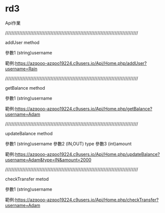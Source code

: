 # rd3
Api作業


/////////////////////////////////////////////////////////////////////////////////////

addUser method

參數1 (string)username

範例:https://azqooo-azqoo19224.c9users.io/Api/Home.php/addUser?username=Rain


/////////////////////////////////////////////////////////////////////////////////////

getBalance method

參數1 (string)username

範例:https://azqooo-azqoo19224.c9users.io/Api/Home.php/getBalance?username=Adam

/////////////////////////////////////////////////////////////////////////////////////

updateBalance method

參數1 (string)username
參數2 (IN,OUT) type
參數3 (int)amount

範例:https://azqooo-azqoo19224.c9users.io/Api/Home.php/updateBalance?username=Adam&type=IN&amount=2000


/////////////////////////////////////////////////////////////////////////////////////

checkTransfer metod

參數1 (string)username

範例:https://azqooo-azqoo19224.c9users.io/Api/Home.php/checkTransfer?username=Adam